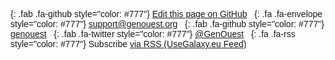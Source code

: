 <div class="text-center" style="font-family: arial, helvetica, sans-serif">

[](){: .fab .fa-github style="color: #777"} [Edit this page on GitHub](https://github.com/galaxyproject/galaxy-hub/blob/master/content/bare/genouest/galaxy/index.md) &nbsp;
[](){: .fa .fa-envelope style="color: #777"} [support@genouest.org](mailto:support@genouest.org) &nbsp;
[](){: .fab .fa-github style="color: #777"} [genouest](https://github.com/genouest) &nbsp;
[](){: .fab .fa-twitter style="color: #777"} [@GenOuest](https://twitter.com/GenOuest) &nbsp;
[](){: .fa .fa-rss style="color: #777"} Subscribe [via RSS (UseGalaxy.eu Feed)](/eu/feed.atom)

</div>
